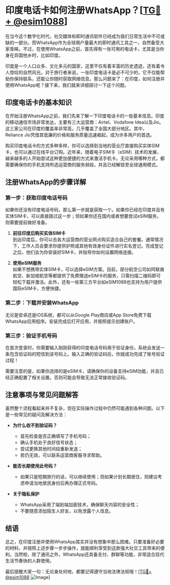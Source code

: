 # 印度电话卡如何注册WhatsApp？[[TG💪+ @esim1088](https://t.me/s/esim1088)]

在当今这个数字化时代，社交媒体和即时通讯软件已经成为我们日常生活中不可或缺的一部分。而WhatsApp作为全球用户量最大的即时通讯工具之一，自然备受大家青睐。不过，在使用WhatsApp之前，首先得有一张可用的电话卡，尤其是当你身在异国他乡时，比如印度。

印度是一个人口众多、文化多元的国家，这里不仅有着丰富的历史遗迹，还有着令人惊叹的自然风光。对于旅行者来说，一张印度电话卡是必不可少的，它不仅能帮助你保持联系，还能让你随时获取网络信息。那么问题来了：在印度，如何注册并使用WhatsApp呢？接下来，我们就来详细探讨一下这个问题。

## 印度电话卡的基本知识

在开始注册WhatsApp之前，我们先来了解一下印度电话卡的一些基本信息。印度的移动通信市场非常发达，主要有三大运营商：Airtel、Vodafone Idea以及Jio。这三家公司在印度的覆盖率非常高，几乎覆盖了全国大部分地区。其中，Reliance Jio凭借其低廉的价格和服务质量迅速崛起，成为许多用户的首选。

购买印度电话卡的方式多种多样，你可以选择到当地的营业厅直接购买实体SIM卡，也可以通过在线平台订购。近年来，随着电子SIM卡（eSIM）技术的发展，越来越多的人开始尝试这种更加便捷的方式来激活手机卡。无论采用哪种方式，都需要确保你的手机支持所选运营商的服务频段，并且已经解锁至全球通用模式。

## 注册WhatsApp的步骤详解

### 第一步：获取印度电话号码

如果你还没有印度电话号码，那么第一步就是获取一个。如果你已经在印度并且有实体SIM卡，可以直接跳过这一步；但如果你还在国内或者想要尝试eSIM服务，则需要提前做好准备。

1. **前往印度后购买实体SIM卡**  
   到达印度后，你可以去各大运营商的营业网点购买适合自己的套餐。通常情况下，工作人员会要求你提供护照或其他有效身份证件进行实名登记。完成登记之后，他们会为你安装好SIM卡，并指导你如何设置网络连接。

2. **使用eSIM服务**  
   如果不想携带实体SIM卡，可以选择eSIM方案。目前，部分航空公司如阿联酋航空、新加坡航空等都提供了免费赠送eSIM卡的服务，只需扫描二维码即可轻松下载并激活。此外，还有一些第三方平台如eSIM1088也支持为用户提供国际eSIM卡，方便快捷。

### 第二步：下载并安装WhatsApp

无论是安卓还是iOS系统，都可以从Google Play商店或App Store免费下载WhatsApp应用程序。安装完成后打开应用，并按照提示创建账户。

### 第三步：验证手机号码

在首次登录时，你需要输入刚刚获得的印度电话号码用于验证身份。系统会发送一条包含验证码的短信到该号码上。输入正确的验证码后，你就成功完成了账号验证过程！

需要注意的是，如果你选择的是eSIM卡，请确保你的设备支持eSIM功能，并且已经正确配置了相关设置。否则可能会导致无法正常接收验证码。

## 注意事项与常见问题解答

虽然整个流程看起来并不复杂，但在实际操作过程中仍然可能遇到各种问题。以下是一些常见的疑问及解决方法：

- **为什么收不到验证码？**
  - 首先检查是否正确填写了手机号码；
  - 确认手机处于良好信号状态；
  - 尝试更换其他时间段重新发送；
  - 若仍无效，可以联系运营商客服寻求帮助。

- **能否长期使用此号码？**
  - 如果只是短期旅行的话，可以继续使用；但如果计划长期居住，则建议考虑申请当地居民身份后再办理正式号码。

- **关于隐私保护**
  - WhatsApp采用了端到端加密技术，确保聊天内容的安全性；
  - 不要随意添加陌生人好友，以免泄露个人信息。

## 结语

总之，在印度注册并使用WhatsApp其实并没有想象中那么困难。只要准备好必要的材料，并按照上述步骤一步步操作，就能顺利享受到这款强大社交工具带来的便利。当然啦，除了通讯之外，WhatsApp还具备支付、群聊等功能，非常适合现代生活节奏快的人群使用。

最后提醒大家一句：无论身处何地，都要记得遵守当地法律法规哦！[[TG💪+ @esim1088](https://t.me/s/esim1088) ![Image](https://i.postimg.cc/4NQfJmqS/Snipaste-2025-05-13-00-14-12.png)]